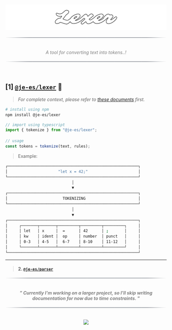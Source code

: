 <!----------------------------------- BEG ----------------------------------->
<br>
<div align="center">
    <p>
        <img src="./assets/img/logo.png" alt="lexer" height="80" />
    </p>
</div>

<div align="center">
    <img src="./assets/img/line.png" alt="line" style="display: block; margin-top:20px;margin-bottom:20px;width:500px;"/>
</div>

<p align="center" style="font-style:italic; color:gray;">
    <br>
    A tool for converting text into tokens..!
    <br>
</p>

<div align="center">
    <img src="./assets/img/line.png" alt="line" style="display: block; margin-top:20px;margin-bottom:20px;width:500px;"/>
</div>
<br>

<!--------------------------------------------------------------------------->



<!----------------------------------- HMM ----------------------------------->

## [1] [`@je-es/lexer`](https://github.com/je-es/lexer) 🚀

> _For complete context, please refer to [these documents](https://github.com/kemet-lang/.github/blob/main/profile/README.md) first._

```bash
# install using npm
npm install @je-es/lexer
```

```ts
// import using typescript
import { tokenize } from "@je-es/lexer";

// usage
const tokens = tokenize(text, rules);
```

> Example:

```bash
┌─────────────────────────────────────────────────────────┐
│                      "let x = 42;"                      │
└─────────────────────────────────────────────────────────┘
                             │
                             ▼
┌─────────────────────────────────────────────────────────┐
│                        TOKENIZING                       │
└─────────────────────────────────────────────────────────┘
                             │
                             ▼
┌─────────────────────────────────────────────────────────┐
│     ┌───────┬───────┬─────────┬─────────┬─────────┐     │
│     │ let   │ x     │  =      │ 42      │ ;       │     │
│     │ kw    │ ident │  op     │ number  │ punct   │     │
│     │ 0-3   │ 4-5   │  6-7    │ 8-10    │ 11-12   │     │
│     └───────┴───────┴─────────┴─────────┴─────────┘     │
└─────────────────────────────────────────────────────────┘
```

---


> #### 2. [`@je-es/parser`](https://github.com/je-es/parser)


<div align="center">
    <img src="./assets/img/line.png" alt="line" style="display: block; margin-top:20px;margin-bottom:20px;width:500px;"/>
</div>

<p align="center">
    <b>
        <br>
        <i style="color: gray;">"
        Currently I'm working on a larger project, so I'll skip writing documentation for now due to time constraints.
        "</i>
        <br>
    </b>
</p>

<div align="center">
    <img src="./assets/img/line.png" alt="line" style="display: block; margin-top:20px;margin-bottom:20px;width:500px;"/>
</div>

<!--------------------------------------------------------------------------->



<!----------------------------------- END ----------------------------------->

<br>
<div align="center">
    <a href="https://github.com/maysara-elshewehy">
        <img src="https://img.shields.io/badge/Made with ❤️ by-Maysara-orange"/>
    </a>
</div>

<!-------------------------------------------------------------------------->